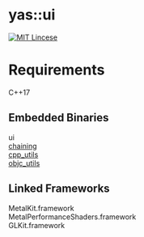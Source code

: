 yas::ui
==============
[![MIT Lincese](http://img.shields.io/badge/license-MIT-blue.svg?style=flat)](LICENSE)

Requirements
==============
C++17

## Embedded Binaries
ui  
[chaining](https://github.com/objective-audio/chaining)  
[cpp_utils](https://github.com/objective-audio/cpp_utils)  
[objc_utils](https://github.com/objective-audio/objc_utils)  

## Linked Frameworks
MetalKit.framework  
MetalPerformanceShaders.framework  
GLKit.framework
